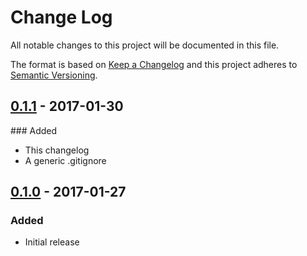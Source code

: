 # Change Log

All notable changes to this project will be documented in this file.

The format is based on [Keep a Changelog](http://keepachangelog.com/)
and this project adheres to [Semantic Versioning](http://semver.org/).

## [0.1.1] - 2017-01-30

### Added

- This changelog
- A generic .gitignore

[0.1.1]: https://github.com/atomist-rugs/python-rugs/compare/0.1.0...0.1.1

## [0.1.0] - 2017-01-27

### Added

- Initial release

[0.1.0]: https://github.com/atomist-rugs/python-rugs/compare/2f16d17...0.1.0